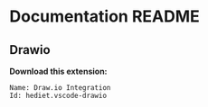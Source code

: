 # Documentation README

## Drawio

**Download this extension:**

    Name: Draw.io Integration
    Id: hediet.vscode-drawio